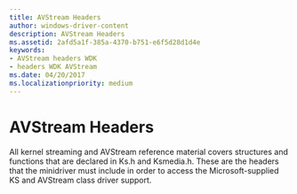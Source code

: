 ```yaml
---
title: AVStream Headers
author: windows-driver-content
description: AVStream Headers
ms.assetid: 2afd5a1f-385a-4370-b751-e6f5d28d1d4e
keywords:
- AVStream headers WDK
- headers WDK AVStream
ms.date: 04/20/2017
ms.localizationpriority: medium
---
```


# AVStream Headers





All kernel streaming and AVStream reference material covers structures and functions that are declared in Ks.h and Ksmedia.h. These are the headers that the minidriver must include in order to access the Microsoft-supplied KS and AVStream class driver support.

 

 





